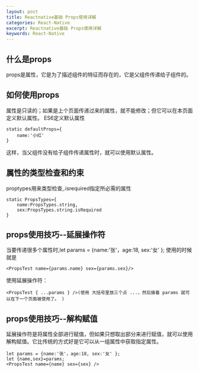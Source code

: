 ```yaml
---
layout: post
title: Reactnative基础 Props使用详解 
categories: React-Native
excerpt: Reactnative基础 Props使用详解 
keywords: React-Native
---
```

## 什么是props
props是属性，它是为了描述组件的特征而存在的，它是父组件传递给子组件的。
## 如何使用props
属性是只读的；如果是上个页面传递过来的属性，就不能修改；但它可以在本页面定义默认属性。
ES6定义默认属性
```
static defaultProps={
    name:'小红'
}
```
这样，当父组件没有给子组件传递属性时，就可以使用默认属性。
## 属性的类型检查和约束
proptypes用来类型检查,.isrequired指定所必需的属性
```
static PropsTypes={ 
    name:PropsTypes.string, 
    sex:PropsTypes.string.isRequired 
}
```
## props使用技巧--延展操作符
当要传递很多个属性时,let params = {name:'张'，age:18, sex:'女' }; 使用的时候就是 
```
<PropsTest name={params.name} sex={params.sex}/>
```
使用延展操作符：
```
<PropsTest { ...params } />(使用 大括号里放三个点 ...，然后接着 params 就可以在下一个页面被使用了。 )
```
## props使用技巧--解构赋值
延展操作符是将属性全部进行赋值，但如果只想取出部分来进行赋值，就可以使用解构赋值。它比传统的方式好是它可以从一组属性中获取指定属性。
```
let params = {name:'张'，age:18, sex:'女' }; 
let {name,sex}=params; 
<PropsTest name={name} sex={sex} /> 
```
